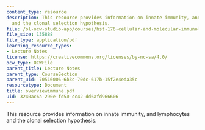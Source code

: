 ```yaml
---
content_type: resource
description: This resource provides information on innate immunity, and lymphocytes
  and the clonal selection hypothesis.
file: /ol-ocw-studio-app/courses/hst-176-cellular-and-molecular-immunology-fall-2005/3240ac6a290efd50cc42dd6afd966606_overviewimmune.pdf
file_size: 135888
file_type: application/pdf
learning_resource_types:
- Lecture Notes
license: https://creativecommons.org/licenses/by-nc-sa/4.0/
ocw_type: OCWFile
parent_title: Lecture Notes
parent_type: CourseSection
parent_uid: 70516006-6b3c-70dc-617b-15f2e4eda35c
resourcetype: Document
title: overviewimmune.pdf
uid: 3240ac6a-290e-fd50-cc42-dd6afd966606
---
```

This resource provides information on innate immunity, and lymphocytes and the clonal selection hypothesis.